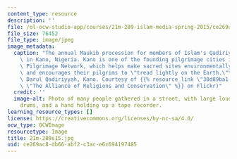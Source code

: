 ```yaml
---
content_type: resource
description: ''
file: /ol-ocw-studio-app/courses/21m-289-islam-media-spring-2015/ce269ac8db66abf2c3ace6c694197485_21m-289s15.jpg
file_size: 76452
file_type: image/jpeg
image_metadata:
  caption: "The annual Maukib procession for members of Islam's Qadiriyyah tradition\
    \ in Kano, Nigeria. Kano is one of the founding pilgrimage cities in the Green\
    \ Pilgrimage Network, which helps make sacred sites environmentally sustainable,\
    \ and encourages their pilgrims to \"tread lightly on the Earth.\"\_(Photo by\
    \ Darul Qadiriyyah, Kano. Courtesy of {{% resource_link \"30d89ba1-9af7-4e5c-9e1b-eb93ee47546d\"\
    \ \"The Alliance of Religions and Conservation\" %}} on Flickr)"
  credit: ''
  image-alt: Photo of many people gathered in a street, with large loudspeakers, hand
    drums, and a hand holding up a tape recorder.
learning_resource_types: []
license: https://creativecommons.org/licenses/by-nc-sa/4.0/
ocw_type: OCWImage
resourcetype: Image
title: 21m-289s15.jpg
uid: ce269ac8-db66-abf2-c3ac-e6c694197485
---
```

